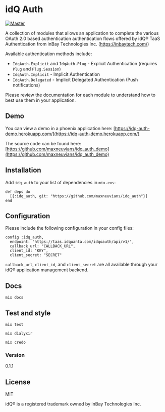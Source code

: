 # idQ Auth

[![Master](https://travis-ci.org/maxneuvians/idq_auth.svg?branch=master)](https://travis-ci.org/maxneuvians/idq_auth)

A collection of modules that allows an application to complete the various OAuth 2.0 based authentication authentication flows offered by idQ® TaaS Authentication from inBay Technologies Inc. (https://inbaytech.com/)

Available authentication methods include:

* `IdqAuth.Explicit` and `IdqAuth.Plug` - Explicit Authentication (requires `Plug` and `Plug.Session`)
* `IdqAuth.Implicit` - Implicit Authentication
* `IdqAuth.Delegated` - Implicit Delegated Authentication (Push notifications)

Please review the documentation for each module to understand how to best use them in your application.

## Demo

You can view a demo in a phoenix application here:
[https://idq-auth-demo.herokuapp.com/](https://idq-auth-demo.herokuapp.com/)

The source code can be found here:
[https://github.com/maxneuvians/idq_auth_demo](https://github.com/maxneuvians/idq_auth_demo)


## Installation
Add `idq_auth` to your list of dependencies in `mix.exs`:

```
def deps do
  [{:idq_auth, git: "https://github.com/maxneuvians/idq_auth"}]
end
```

## Configuration

Please include the following configuration in your config files:

```
config :idq_auth,
  endpoint: "https://taas.idquanta.com/idqoauth/api/v1/",
  callback_url: "CALLBACK_URL",
  client_id: "KEY",
  client_secret: "SECRET"
```

`callback_url`, `client_id`, and `client_secret` are all available through your idQ®
application management backend.


## Docs

`mix docs`

## Test and style

`mix test`

`mix dialyxir`

`mix credo`

### Version
0.1.1

License
----
MIT

idQ® is a registered trademark owned by inBay Technologies Inc.

